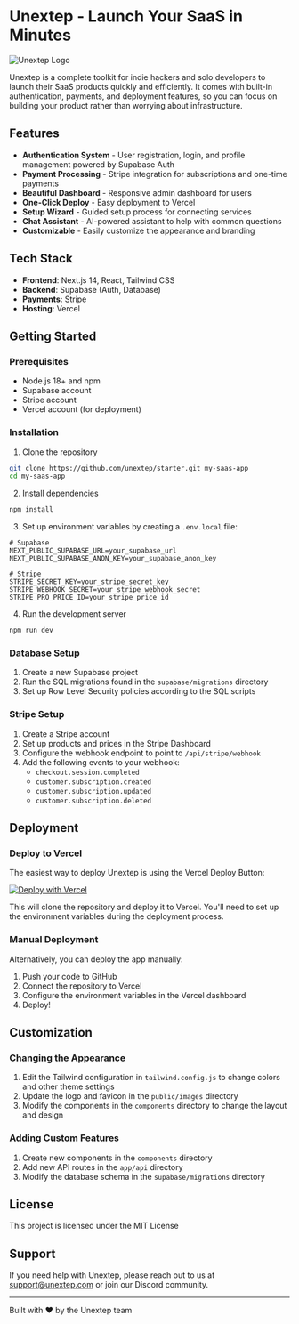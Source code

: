 # Unextep - Launch Your SaaS in Minutes

![Unextep Logo](public/images/logo.png)

Unextep is a complete toolkit for indie hackers and solo developers to launch their SaaS products quickly and efficiently. It comes with built-in authentication, payments, and deployment features, so you can focus on building your product rather than worrying about infrastructure.

## Features

- **Authentication System** - User registration, login, and profile management powered by Supabase Auth
- **Payment Processing** - Stripe integration for subscriptions and one-time payments
- **Beautiful Dashboard** - Responsive admin dashboard for users
- **One-Click Deploy** - Easy deployment to Vercel
- **Setup Wizard** - Guided setup process for connecting services
- **Chat Assistant** - AI-powered assistant to help with common questions
- **Customizable** - Easily customize the appearance and branding

## Tech Stack

- **Frontend**: Next.js 14, React, Tailwind CSS
- **Backend**: Supabase (Auth, Database)
- **Payments**: Stripe
- **Hosting**: Vercel

## Getting Started

### Prerequisites

- Node.js 18+ and npm
- Supabase account
- Stripe account
- Vercel account (for deployment)

### Installation

1. Clone the repository

```bash
git clone https://github.com/unextep/starter.git my-saas-app
cd my-saas-app
```

2. Install dependencies

```bash
npm install
```

3. Set up environment variables by creating a `.env.local` file:

```
# Supabase
NEXT_PUBLIC_SUPABASE_URL=your_supabase_url
NEXT_PUBLIC_SUPABASE_ANON_KEY=your_supabase_anon_key

# Stripe
STRIPE_SECRET_KEY=your_stripe_secret_key
STRIPE_WEBHOOK_SECRET=your_stripe_webhook_secret
STRIPE_PRO_PRICE_ID=your_stripe_price_id
```

4. Run the development server

```bash
npm run dev
```

### Database Setup

1. Create a new Supabase project
2. Run the SQL migrations found in the `supabase/migrations` directory
3. Set up Row Level Security policies according to the SQL scripts

### Stripe Setup

1. Create a Stripe account
2. Set up products and prices in the Stripe Dashboard
3. Configure the webhook endpoint to point to `/api/stripe/webhook`
4. Add the following events to your webhook:
   - `checkout.session.completed`
   - `customer.subscription.created`
   - `customer.subscription.updated`
   - `customer.subscription.deleted`

## Deployment

### Deploy to Vercel

The easiest way to deploy Unextep is using the Vercel Deploy Button:

[![Deploy with Vercel](https://vercel.com/button)](https://vercel.com/new/clone?repository-url=https%3A%2F%2Fgithub.com%2Funextep%2Fstarter&env=NEXT_PUBLIC_SUPABASE_URL,NEXT_PUBLIC_SUPABASE_ANON_KEY,STRIPE_SECRET_KEY,STRIPE_WEBHOOK_SECRET,STRIPE_PRO_PRICE_ID)

This will clone the repository and deploy it to Vercel. You'll need to set up the environment variables during the deployment process.

### Manual Deployment

Alternatively, you can deploy the app manually:

1. Push your code to GitHub
2. Connect the repository to Vercel
3. Configure the environment variables in the Vercel dashboard
4. Deploy!

## Customization

### Changing the Appearance

1. Edit the Tailwind configuration in `tailwind.config.js` to change colors and other theme settings
2. Update the logo and favicon in the `public/images` directory
3. Modify the components in the `components` directory to change the layout and design

### Adding Custom Features

1. Create new components in the `components` directory
2. Add new API routes in the `app/api` directory
3. Modify the database schema in the `supabase/migrations` directory

## License

This project is licensed under the MIT License

## Support

If you need help with Unextep, please reach out to us at support@unextep.com or join our Discord community.

---

Built with ❤️ by the Unextep team 
